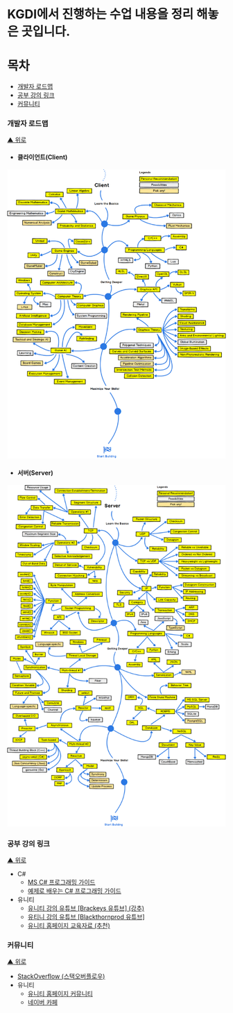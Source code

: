 KGDI에서 진행하는 수업 내용을 정리 해놓은 곳입니다.
========================================
# 목차
* [개발자 로드맵](#개발자-로드맵)
* [공부 강의 링크](#공부-강의-링크)
* [커뮤니티](#커뮤니티)

### 개발자 로드맵
[▲ 위로](#목차)

* #### 클라이언트(Client)
![Client](/Client.png)
* #### 서버(Server)
![Server](/Server.png)

### 공부 강의 링크
[▲ 위로](#목차)

* C#
  - [MS C# 프로그래밍 가이드](https://docs.microsoft.com/ko-kr/dotnet/csharp/programming-guide/)
  - [예제로 배우는 C# 프로그래밍 가이드](http://www.csharpstudy.com/Default.aspx)
* 유니티
  - [유니티 강의 유튜브 [Brackeys 유튜브] (강추)](https://www.youtube.com/channel/UCYbK_tjZ2OrIZFBvU6CCMiA)
  - [유티니 강의 유튜브 [Blackthornprod 유튜브]](https://www.youtube.com/channel/UC9Z1XWw1kmnvOOFsj6Bzy2g)
  - [유니티 홈페이지 교육자료 (추천)](https://unity3d.com/kr/learn)


### 커뮤니티
[▲ 위로](#목차)

* [StackOverflow (스택오버플로우)](https://stackoverflow.com/)
* 유니티
  - [유니티 홈페이지 커뮤니티](https://unity3d.com/kr/community/korea)
  - [네이버 카페](http://cafe.naver.com/unityhub)

